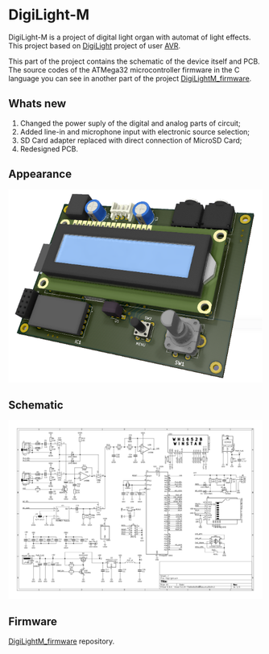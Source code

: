 # DigiLight-M
DigiLight-M is a project of digital light organ with automat of light effects. This project based on [DigiLight](https://cxem.net/sound/light/light127.php) project of user [AVR](https://cxem.net/profile/17379).

This part of the project contains the schematic of the device itself and PCB. The source codes of the ATMega32 microcontroller firmware in the C language you can see in another part of the project [DigiLightM_firmware](https://github.com/mrKuzmich/DigiLightM_firmware).

## Whats new
1. Changed the power suply of the digital and analog parts of circuit;
2. Added line-in and microphone input with electronic source selection;
3. SD Card adapter replaced with direct connection of MicroSD Card;
4. Redesigned PCB. 

## Appearance
![Appearance](/out/appearance.png)

## Schematic
[![Schematic](/out/scheme.png)](/out/scheme.pdf)

## Firmware
[DigiLightM_firmware](https://github.com/mrKuzmich/DigiLightM_firmware) repository.
